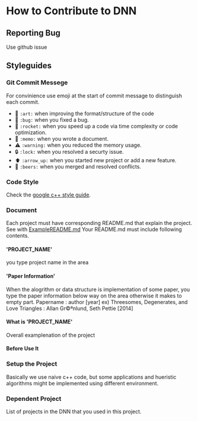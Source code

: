 # How to Contribute to DNN

## Reporting Bug

Use github issue 

## Styleguides

### Git Commit Messege 
For convinience use emoji at the start of commit message to distinguish each commit.

* :art: `:art:` when improving the format/structure of the code
* :bug: `:bug:` when you fixed a bug.
* :rocket: `:rocket:` when you speed up a code via time complexity or code optimization.
* :memo: `:memo:` when you wrote a document.
* :warning: `:warning:` when you reduced the memory usage.
* :lock: `:lock:` when you resolved a securty issue.
* :arrow_up: `:arrow_up:` when you started new project or add a new feature.
* :beers: `:beers:` when you merged and resolved conflicts.

### Code Style 
Check the [google c++ style guide](https://google.github.io/styleguide/cppguide.html).

### Document 
Each project must have corresponding README.md that explain the project. See with [ExampleREADME.md](https://github.com/icothos/DNN/ExampleREADME.md)
Your README.md must include following contents.

#### 'PROJECT_NAME'
you type project name in the area

#### 'Paper Information'
When the alogrithm or data structure is implementation of some paper, you type the paper information below way on the area otherwise it makes to empty part.
Papername : author [year]
ex) Threesomes, Degenerates, and Love Triangles : Allan Gr©ªnlund, Seth Pettie [2014]

#### What is 'PROJECT_NAME'
Overall examplenation of the project

#### Before Use It 

### Setup the Project
Basically we use naive c++ code, but some applications and hueristic algorithms might be implemented using different environment. 
### Dependent Project
List of projects in the DNN that you used in this project.

